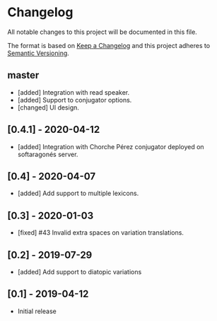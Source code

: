 # Changelog
All notable changes to this project will be documented in this file.

The format is based on [Keep a Changelog](http://keepachangelog.com/en/1.0.0/)
and this project adheres to [Semantic Versioning](http://semver.org/spec/v2.0.0.html).

## master
- [added] Integration with read speaker.
- [added] Support to conjugator options.
- [changed] UI design.

## [0.4.1] - 2020-04-12
- [added] Integration with Chorche Pérez conjugator deployed on softaragonés server.

## [0.4] - 2020-04-07
- [added] Add support to multiple lexicons.

## [0.3] - 2020-01-03
- [fixed] #43 Invalid extra spaces on variation translations.

## [0.2] - 2019-07-29
- [added] Add support to diatopic variations

## [0.1] - 2019-04-12
- Initial release

